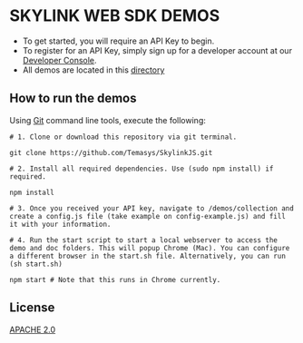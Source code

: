 # SKYLINK WEB SDK DEMOS
- To get started, you will require an API Key to begin.
- To register for an API Key, simply sign up for a developer account at our [Developer Console](https://console.temasys.io).
- All demos are located in this [directory](https://github.com/Temasys/SkylinkJS/tree/2.x.x/master/demos/collection)

## How to run the demos
Using [Git](http://git-scm.com/download) command line tools, execute the following:
```
# 1. Clone or download this repository via git terminal.

git clone https://github.com/Temasys/SkylinkJS.git

# 2. Install all required dependencies. Use (sudo npm install) if required.

npm install

# 3. Once you received your API key, navigate to /demos/collection and create a config.js file (take example on config-example.js) and fill it with your information.

# 4. Run the start script to start a local webserver to access the demo and doc folders. This will popup Chrome (Mac). You can configure a different browser in the start.sh file. Alternatively, you can run (sh start.sh)

npm start # Note that this runs in Chrome currently.
```

## License
[APACHE 2.0](http://www.apache.org/licenses/LICENSE-2.0.html)
